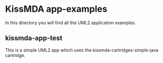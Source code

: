 KissMDA app-examples
====================
In this directory you will find all the UML2 application examples.

kissmda-app-test
----------------
This is a simple UML2 app which uses the kissmda-cartridges-simple-java cartridge.
